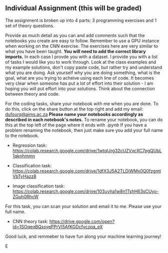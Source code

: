 ## Individual Assignment (this will be graded)

The assignment is broken up into 4 parts: 3 programming exercises and 1 set of theory questions. 

Provide as much detail as you can and add comments such that the notebooks you create are easy to follow. Remember to use a GPU instance when working on the CNN exercise. The exercises here are very similar to what you have been taught. **You will need to add the correct library imports.** In each case I provde you with a dataset. I provide you with a list of tasks I would like you to work through. Look at the class examples and my example solutions, don't copy paste code, but rather try and understand what you are doing. Ask yourself why you are doing something, what is the goal, what are you trying to acheive using each line of code. It becomes very clear when someone has put a lot of effort into their solution - I am hoping you will put effort into your solutions. Think about the connection between theory and code.

For the coding tasks, share your notebook with me when you are done. To do this, click on the share button at the top right and add my email: dufourq@aims.ac.za **Please name your notebooks accordingly as described in each notebook's notes.** To rename your notebook, you can do this at the top left of the page where it ends with _.ipynb_ If you have a problem renaming the notebook, then just make sure you add your full name to the notebook.

* Regression task: https://colab.research.google.com/drive/1wtqIJrg32cUZVxcXC7pgQUbL1qknhmmn

* Classification task: https://colab.research.google.com/drive/1dfX3J5A2TLDiWMx0Q0fzgmtVbTyHazz8

* Image classification task: https://colab.research.google.com/drive/103uyha1w8n1TshH63sCUyo-ZGuh0RhcW

For this task, you can scan your solution and email it to me. Please use your full name.
* CNN theory task: https://drive.google.com/open?id=1SOqeqBQssyePPrVI5AfKGDcfvczpa_eX

Good luck, and remmeber to have fun along your machine learning journey!

E
